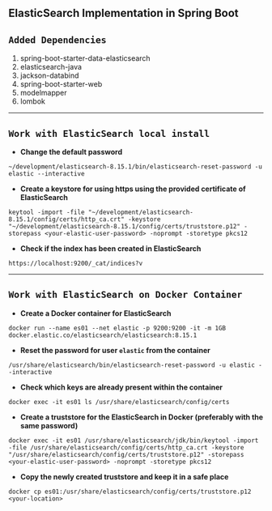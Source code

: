 ## ElasticSearch Implementation in Spring Boot  

## `Added Dependencies`

1. spring-boot-starter-data-elasticsearch
2. elasticsearch-java
3. jackson-databind
4. spring-boot-starter-web
5. modelmapper
6. lombok
---

## `Work with ElasticSearch local install`

* **Change the default password** 
```
~/development/elasticsearch-8.15.1/bin/elasticsearch-reset-password -u elastic --interactive
```

* **Create a keystore for using https using the provided certificate of ElasticSearch**
```
keytool -import -file "~/development/elasticsearch-8.15.1/config/certs/http_ca.crt" -keystore "~/development/elasticsearch-8.15.1/config/certs/truststore.p12" -storepass <your-elastic-user-password> -noprompt -storetype pkcs12
```

* **Check if the index has been created in ElasticSearch**
```
https://localhost:9200/_cat/indices?v
```
---

## `Work with ElasticSearch on Docker Container`

* **Create a Docker container for ElasticSearch**
```
docker run --name es01 --net elastic -p 9200:9200 -it -m 1GB docker.elastic.co/elasticsearch/elasticsearch:8.15.1
```

* **Reset the password for user `elastic` from the container**
```
/usr/share/elasticsearch/bin/elasticsearch-reset-password -u elastic --interactive
```

* **Check which keys are already present within the container**
```
docker exec -it es01 ls /usr/share/elasticsearch/config/certs
```

* **Create a truststore for the ElasticSearch in Docker (preferably with the same password)**
```
docker exec -it es01 /usr/share/elasticsearch/jdk/bin/keytool -import -file /usr/share/elasticsearch/config/certs/http_ca.crt -keystore "/usr/share/elasticsearch/config/certs/truststore.p12" -storepass <your-elastic-user-password> -noprompt -storetype pkcs12
```

* **Copy the newly created truststore and keep it in a safe place**
```
docker cp es01:/usr/share/elasticsearch/config/certs/truststore.p12 <your-location>
```